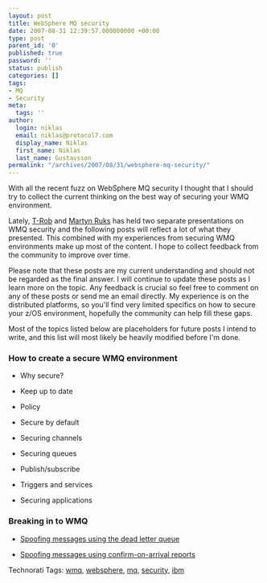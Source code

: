 ```yaml
---
layout: post
title: WebSphere MQ security
date: 2007-08-31 12:39:57.000000000 +00:00
type: post
parent_id: '0'
published: true
password: ''
status: publish
categories: []
tags:
- MQ
- Security
meta:
  tags: ''
author:
  login: niklas
  email: niklas@protocol7.com
  display_name: Niklas
  first_name: Niklas
  last_name: Gustavsson
permalink: "/archives/2007/08/31/websphere-mq-security/"
---
```

With all the recent fuzz on WebSphere MQ security I thought that I should try to collect the current thinking on the best way of securing your WMQ environment.

Lately, [T-Rob](http://permalink.gmane.org/gmane.network.mq.devel/5689) and [Martyn Ruks](http://www.defcon.org/html/defcon-15/dc-15-speakers.html#Ruks) has held two separate presentations on WMQ security and the following posts will reflect a lot of what they presented. This combined with my experiences from securing WMQ environments make up most of the content. I hope to collect feedback from the community to improve over time.

Please note that these posts are my current understanding and should not be regarded as the final answer. I will continue to update these posts as I learn more on the topic. Any feedback is crucial so feel free to comment on any of these posts or send me an email directly. My experience is on the distributed platforms, so you'll find very limited specifics on how to secure your z/OS environment, hopefully the community can help fill these gaps.

Most of the topics listed below are placeholders for future posts I intend to write, and this list will most likely be heavily modified before I'm done.

### How to create a secure WMQ environment

- Why secure?

- Keep up to date

- Policy

- Secure by default

- Securing channels

- Securing queues

- Publish/subscribe

- Triggers and services

- Securing applications

### Breaking in to WMQ

- [Spoofing messages using the dead letter queue](http://protocol7.com/archives/2007/08/17/websphere-mq-message-spoofing-using-the-dead-letter-queue/)

- [Spoofing messages using confirm-on-arrival reports](http://protocol7.com/archives/2007/08/31/websphere-mq-message-spoofing-using-confirm-on-arrival-reports/)

Technorati Tags: [wmq](http://technorati.com/tag/wmq), [websphere](http://technorati.com/tag/websphere), [mq](http://technorati.com/tag/mq), [security](http://technorati.com/tag/security), [ibm](http://technorati.com/tag/ibm)

